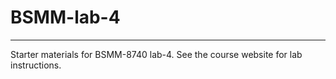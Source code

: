 # BSMM-lab-4

------------------------------------------------------------------------

Starter materials for BSMM-8740 lab-4. See the course website for lab instructions.
